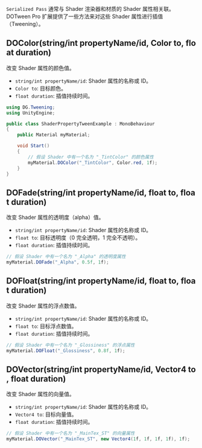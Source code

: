 `Serialized Pass` 通常与 Shader 渲染器和材质的 Shader 属性相关联。DOTween Pro 扩展提供了一些方法来对这些 Shader 属性进行插值（Tweening）。
## DOColor(string/int propertyName/id, Color to, float duration)
改变 Shader 属性的颜色值。
- `string/int propertyName/id`: Shader 属性的名称或 ID。
- `Color to`: 目标颜色。
- `float duration`: 插值持续时间。
```csharp
using DG.Tweening;
using UnityEngine;

public class ShaderPropertyTweenExample : MonoBehaviour
{
    public Material myMaterial;

    void Start()
    {
        // 假设 Shader 中有一个名为 "_TintColor" 的颜色属性
        myMaterial.DOColor("_TintColor", Color.red, 1f);
    }
}
```
## DOFade(string/int propertyName/id, float to, float duration)
改变 Shader 属性的透明度（alpha）值。
- `string/int propertyName/id`: Shader 属性的名称或 ID。
- `float to`: 目标透明度（0 完全透明，1 完全不透明）。
- `float duration`: 插值持续时间。
```csharp
// 假设 Shader 中有一个名为 "_Alpha" 的透明度属性
myMaterial.DOFade("_Alpha", 0.5f, 1f);
```
## DOFloat(string/int propertyName/id, float to, float duration)
改变 Shader 属性的浮点数值。
- `string/int propertyName/id`: Shader 属性的名称或 ID。
- `float to`: 目标浮点数值。
- `float duration`: 插值持续时间。
```csharp
// 假设 Shader 中有一个名为 "_Glossiness" 的浮点属性
myMaterial.DOFloat("_Glossiness", 0.8f, 1f);
```
## DOVector(string/int propertyName/id, Vector4 to, float duration)
改变 Shader 属性的向量值。
- `string/int propertyName/id`: Shader 属性的名称或 ID。
- `Vector4 to`: 目标向量值。
- `float duration`: 插值持续时间。
```csharp
// 假设 Shader 中有一个名为 "_MainTex_ST" 的向量属性
myMaterial.DOVector("_MainTex_ST", new Vector4(1f, 1f, 1f, 1f), 1f);
```